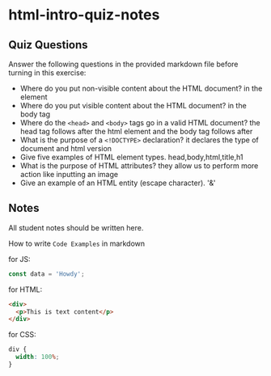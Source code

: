 # html-intro-quiz-notes

## Quiz Questions

Answer the following questions in the provided markdown file before turning in this exercise:

- Where do you put non-visible content about the HTML document?
  in the <head> element 
- Where do you put visible content about the HTML document?
  in the body tag
- Where do the `<head>` and `<body>` tags go in a valid HTML document?
  the head tag follows after the html element and the body tag follows after
- What is the purpose of a `<!DOCTYPE>` declaration?
  it declares the type of document and html version
- Give five examples of HTML element types.
  head,body,html,title,h1
- What is the purpose of HTML attributes?
  they allow us to perform more action like inputting an image
- Give an example of an HTML entity (escape character).
  '&amp;'

## Notes

All student notes should be written here.

How to write `Code Examples` in markdown

for JS:

```js
const data = 'Howdy';
```

for HTML:

```html
<div>
  <p>This is text content</p>
</div>
```

for CSS:

```css
div {
  width: 100%;
}
```
